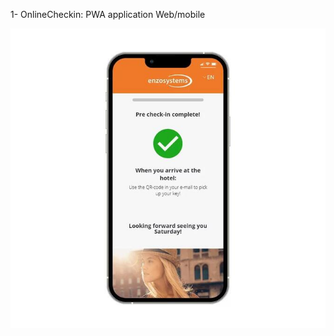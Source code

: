 1- OnlineCheckin: PWA application Web/mobile

![success page mobile version - screenshot](https://github.com/adibouG/adibouG/blob/main/Pre-check-in-GUI.jpeg) 
